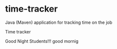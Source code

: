# time-tracker
Java (Maven) application for tracking time on the job

Time tracker

Good Night Students!!!
good mornig
